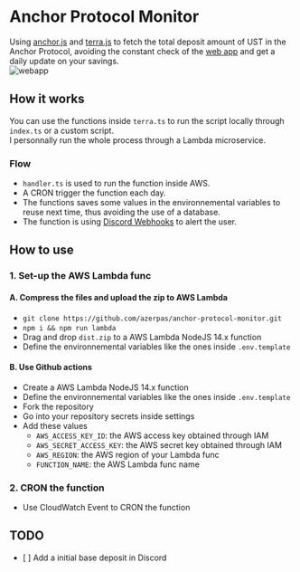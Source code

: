 # Anchor Protocol Monitor

Using [anchor.js](https://github.com/Anchor-Protocol/anchor.js) and [terra.js](https://github.com/terra-project/terra.js) to fetch the total deposit amount of UST in the Anchor Protocol, avoiding the constant check of the [web app](https://app.anchorprotocol.com/earn) and get a daily update on your savings.    
![webapp](https://user-images.githubusercontent.com/19282069/114839725-664fcc80-9dd6-11eb-957b-03d0c7ecbbda.png)

## How it works
You can use the functions inside `terra.ts` to run the script locally through `index.ts` or a custom script.    
I personnally run the whole process through a Lambda microservice.

### Flow
- `handler.ts` is used to run the function inside AWS.
- A CRON trigger the function each day.
- The functions saves some values in the environnemental variables to reuse next time, thus avoiding the use of a database.
- The function is using [Discord Webhooks](https://discord.com/developers/docs/resources/webhook) to alert the user.

## How to use
### 1. Set-up the AWS Lambda func
#### A. Compress the files and upload the zip to AWS Lambda
- `git clone https://github.com/azerpas/anchor-protocol-monitor.git`
- `npm i && npm run lambda`
- Drag and drop `dist.zip` to a AWS Lambda NodeJS 14.x function
- Define the environnemental variables like the ones inside `.env.template`
#### B. Use Github actions
- Create a AWS Lambda NodeJS 14.x function
- Define the environnemental variables like the ones inside `.env.template`
- Fork the repository
- Go into your repository secrets inside settings
- Add these values     
    - `AWS_ACCESS_KEY_ID`: the AWS access key obtained through IAM
    - `AWS_SECRET_ACCESS_KEY`: the AWS secret key obtained through IAM
    - `AWS_REGION`: the AWS region of your Lambda func
    - `FUNCTION_NAME`: the AWS Lambda func name
### 2. CRON the function
- Use CloudWatch Event to CRON the function

## TODO
- [ ] Add a initial base deposit in Discord